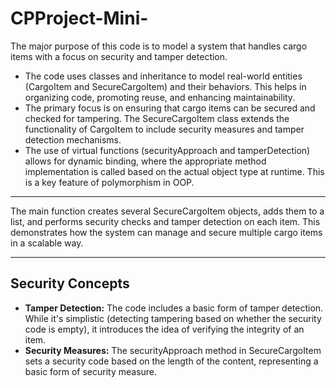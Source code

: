 <h1><b>CPP</b>roject-Mini-</h1>
<p>The major purpose of this code is to model a system that handles cargo items with a focus on security and tamper detection. </p>
<ul>
  <li>The code uses classes and inheritance to model real-world entities (CargoItem and SecureCargoItem) and their behaviors. This helps in organizing code, promoting reuse, and enhancing maintainability.</li>
  <li>The primary focus is on ensuring that cargo items can be secured and checked for tampering. The SecureCargoItem class extends the functionality of CargoItem to include security measures and tamper detection mechanisms.</li>
  <li>The use of virtual functions (securityApproach and tamperDetection) allows for dynamic binding, where the appropriate method implementation is called based on the actual object type at runtime. This is a key feature of polymorphism in OOP.</li>
</ul>
<hr>
<p>The main function creates several SecureCargoItem objects, adds them to a list, and performs security checks and tamper detection on each item. This demonstrates how the system can manage and secure multiple cargo items in a scalable way.</p>
<hr>
<h2>Security Concepts</h2>
<ul>
  <li><b>Tamper Detection:</b> The code includes a basic form of tamper detection. While it's simplistic (detecting tampering based on whether the security code is empty), it introduces the idea of verifying the integrity of an item.</li>
  <li><b>Security Measures:</b> The securityApproach method in SecureCargoItem sets a security code based on the length of the content, representing a basic form of security measure.</li>
</ul>
